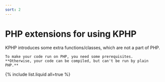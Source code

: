 ```yaml
---
sort: 2
---
```


# PHP extensions for using KPHP

KPHP introduces some extra functions/classes, which are not a part of PHP.

```tip
To make your code run on PHP, you need some prerequisites.  
**Otherwise, your code can be compiled, but can't be run by plain PHP.**
```

{% include list.liquid all=true %}
